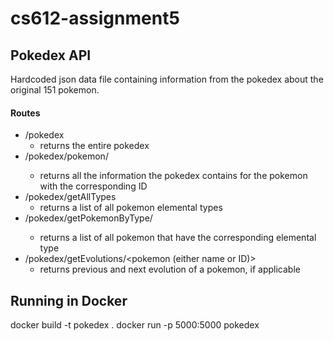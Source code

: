 # cs612-assignment5

## Pokedex API
Hardcoded json data file containing information from the pokedex about the original 151 pokemon.

#### Routes

- /pokedex
  - returns the entire pokedex
- /pokedex/pokemon/<ID>
  - returns all the information the pokedex contains for the pokemon with the corresponding ID
- /pokedex/getAllTypes
  - returns a list of all pokemon elemental types 
- /pokedex/getPokemonByType/<elemental type>
  - returns a list of all pokemon that have the corresponding elemental type
- /pokedex/getEvolutions/<pokemon (either name or ID)>
  - returns previous and next evolution of a pokemon, if applicable

## Running in Docker
docker build -t pokedex .
docker run -p 5000:5000 pokedex